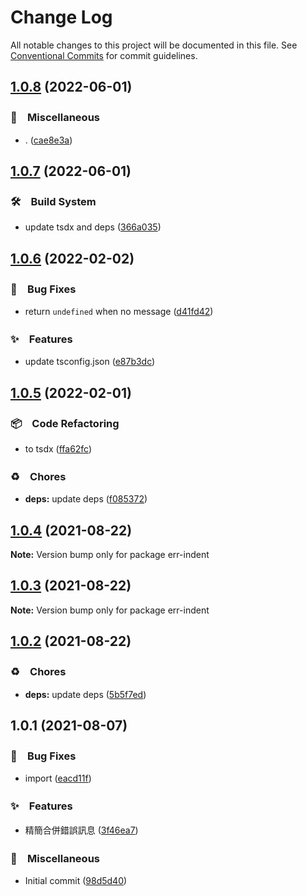 # Change Log

All notable changes to this project will be documented in this file.
See [Conventional Commits](https://conventionalcommits.org) for commit guidelines.

## [1.0.8](https://github.com/bluelovers/ws-error/compare/err-indent@1.0.7...err-indent@1.0.8) (2022-06-01)


### 🔖　Miscellaneous

* . ([cae8e3a](https://github.com/bluelovers/ws-error/commit/cae8e3ad6e9872ea87156cb8fa4da7ab83229a10))





## [1.0.7](https://github.com/bluelovers/ws-error/compare/err-indent@1.0.6...err-indent@1.0.7) (2022-06-01)


### 🛠　Build System

* update tsdx and deps ([366a035](https://github.com/bluelovers/ws-error/commit/366a03526bb03025b0b253b8bc96b6694fd8b6d6))





## [1.0.6](https://github.com/bluelovers/ws-error/compare/err-indent@1.0.5...err-indent@1.0.6) (2022-02-02)


### 🐛　Bug Fixes

* return `undefined` when no message ([d41fd42](https://github.com/bluelovers/ws-error/commit/d41fd422a5784390eac93780f304646266b69e2f))


### ✨　Features

* update tsconfig.json ([e87b3dc](https://github.com/bluelovers/ws-error/commit/e87b3dca318070a92d027512121e9d9f8613de01))





## [1.0.5](https://github.com/bluelovers/ws-error/compare/err-indent@1.0.4...err-indent@1.0.5) (2022-02-01)


### 📦　Code Refactoring

* to tsdx ([ffa62fc](https://github.com/bluelovers/ws-error/commit/ffa62fc0441a5e8c8e9a6340fa943e00bdd8471f))


### ♻️　Chores

* **deps:** update deps ([f085372](https://github.com/bluelovers/ws-error/commit/f085372fd45d669d5a2bafd8664cb5b1013f6ac2))





## [1.0.4](https://github.com/bluelovers/ws-error/compare/err-indent@1.0.3...err-indent@1.0.4) (2021-08-22)

**Note:** Version bump only for package err-indent





## [1.0.3](https://github.com/bluelovers/ws-error/compare/err-indent@1.0.2...err-indent@1.0.3) (2021-08-22)

**Note:** Version bump only for package err-indent





## [1.0.2](https://github.com/bluelovers/ws-error/compare/err-indent@1.0.1...err-indent@1.0.2) (2021-08-22)


### ♻️　Chores

* **deps:** update deps ([5b5f7ed](https://github.com/bluelovers/ws-error/commit/5b5f7ed734de2f0b95e352a01cb2e7b2fa97eea1))





## 1.0.1 (2021-08-07)


### 🐛　Bug Fixes

* import ([eacd11f](https://github.com/bluelovers/ws-error/commit/eacd11fd789c5557d2003ef4aefaf7f51fd26f0c))


### ✨　Features

* 精簡合併錯誤訊息 ([3f46ea7](https://github.com/bluelovers/ws-error/commit/3f46ea7b27ac3fec170cfbd3c89201e4fa3efbdc))


### 🔖　Miscellaneous

* Initial commit ([98d5d40](https://github.com/bluelovers/ws-error/commit/98d5d40f8a02a61e0a7c3a11d12c43f7fe4e9374))

